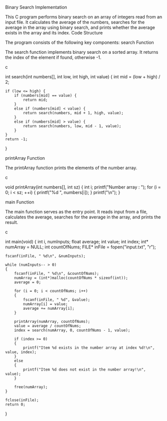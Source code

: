 Binary Search Implementation

This C program performs binary search on an array of integers read from an input file. It calculates the average of the numbers, searches for the average in the array using binary search, and prints whether the average exists in the array and its index.
Code Structure

The program consists of the following key components:
search Function

The search function implements binary search on a sorted array. It returns the index of the element if found, otherwise -1.

c

int search(int numbers[], int low, int high, int value)
{
    int mid = (low + high) / 2;

    if (low <= high) {
        if (numbers[mid] == value) {
            return mid;
        }
        else if (numbers[mid] < value) {
            return search(numbers, mid + 1, high, value);
        }
        else if (numbers[mid] > value) {
            return search(numbers, low, mid - 1, value);
        }
    }
    return -1;
}

printArray Function

The printArray function prints the elements of the number array.

c

void printArray(int numbers[], int sz)
{
    int i;
    printf("Number array : ");
    for (i = 0; i < sz; ++i) {
        printf("%d ", numbers[i]);
    }
    printf("\n");
}

main Function

The main function serves as the entry point. It reads input from a file, calculates the average, searches for the average in the array, and prints the result.

c

int main(void)
{
    int i, numInputs;
    float average;
    int value;
    int index;
    int* numArray = NULL;
    int countOfNums;
    FILE* inFile = fopen("input.txt", "r");

    fscanf(inFile, " %d\n", &numInputs);

    while (numInputs-- > 0)
    {
        fscanf(inFile, " %d\n", &countOfNums);
        numArray = (int*)malloc(countOfNums * sizeof(int));
        average = 0;

        for (i = 0; i < countOfNums; i++)
        {
            fscanf(inFile, " %d", &value);
            numArray[i] = value;
            average += numArray[i];
        }

        printArray(numArray, countOfNums);
        value = average / countOfNums;
        index = search(numArray, 0, countOfNums - 1, value);

        if (index >= 0)
        {
            printf("Item %d exists in the number array at index %d!\n", value, index);
        }
        else
        {
            printf("Item %d does not exist in the number array!\n", value);
        }

        free(numArray);
    }

    fclose(inFile);
    return 0;
}


